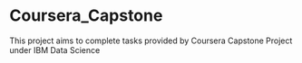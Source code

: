 # Coursera_Capstone
This project aims to complete tasks provided by Coursera Capstone Project under IBM Data Science
